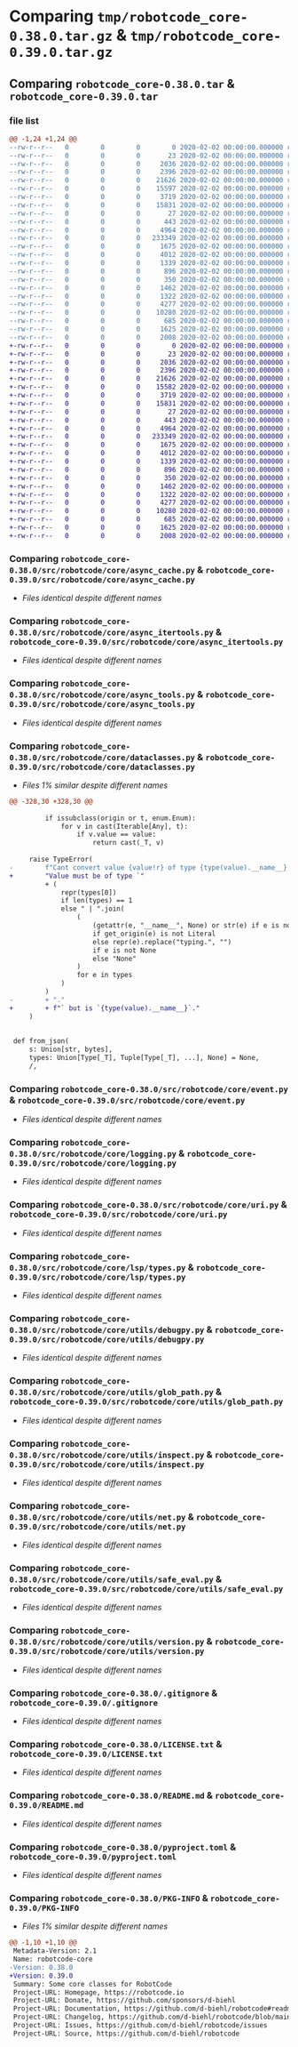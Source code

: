 # Comparing `tmp/robotcode_core-0.38.0.tar.gz` & `tmp/robotcode_core-0.39.0.tar.gz`

## Comparing `robotcode_core-0.38.0.tar` & `robotcode_core-0.39.0.tar`

### file list

```diff
@@ -1,24 +1,24 @@
--rw-r--r--   0        0        0        0 2020-02-02 00:00:00.000000 robotcode_core-0.38.0/src/robotcode/core/__init__.py
--rw-r--r--   0        0        0       23 2020-02-02 00:00:00.000000 robotcode_core-0.38.0/src/robotcode/core/__version__.py
--rw-r--r--   0        0        0     2036 2020-02-02 00:00:00.000000 robotcode_core-0.38.0/src/robotcode/core/async_cache.py
--rw-r--r--   0        0        0     2396 2020-02-02 00:00:00.000000 robotcode_core-0.38.0/src/robotcode/core/async_itertools.py
--rw-r--r--   0        0        0    21626 2020-02-02 00:00:00.000000 robotcode_core-0.38.0/src/robotcode/core/async_tools.py
--rw-r--r--   0        0        0    15597 2020-02-02 00:00:00.000000 robotcode_core-0.38.0/src/robotcode/core/dataclasses.py
--rw-r--r--   0        0        0     3719 2020-02-02 00:00:00.000000 robotcode_core-0.38.0/src/robotcode/core/event.py
--rw-r--r--   0        0        0    15831 2020-02-02 00:00:00.000000 robotcode_core-0.38.0/src/robotcode/core/logging.py
--rw-r--r--   0        0        0       27 2020-02-02 00:00:00.000000 robotcode_core-0.38.0/src/robotcode/core/py.typed
--rw-r--r--   0        0        0      443 2020-02-02 00:00:00.000000 robotcode_core-0.38.0/src/robotcode/core/types.py
--rw-r--r--   0        0        0     4964 2020-02-02 00:00:00.000000 robotcode_core-0.38.0/src/robotcode/core/uri.py
--rw-r--r--   0        0        0   233349 2020-02-02 00:00:00.000000 robotcode_core-0.38.0/src/robotcode/core/lsp/types.py
--rw-r--r--   0        0        0     1675 2020-02-02 00:00:00.000000 robotcode_core-0.38.0/src/robotcode/core/utils/debugpy.py
--rw-r--r--   0        0        0     4012 2020-02-02 00:00:00.000000 robotcode_core-0.38.0/src/robotcode/core/utils/glob_path.py
--rw-r--r--   0        0        0     1339 2020-02-02 00:00:00.000000 robotcode_core-0.38.0/src/robotcode/core/utils/inspect.py
--rw-r--r--   0        0        0      896 2020-02-02 00:00:00.000000 robotcode_core-0.38.0/src/robotcode/core/utils/net.py
--rw-r--r--   0        0        0      350 2020-02-02 00:00:00.000000 robotcode_core-0.38.0/src/robotcode/core/utils/path.py
--rw-r--r--   0        0        0     1462 2020-02-02 00:00:00.000000 robotcode_core-0.38.0/src/robotcode/core/utils/safe_eval.py
--rw-r--r--   0        0        0     1322 2020-02-02 00:00:00.000000 robotcode_core-0.38.0/src/robotcode/core/utils/version.py
--rw-r--r--   0        0        0     4277 2020-02-02 00:00:00.000000 robotcode_core-0.38.0/.gitignore
--rw-r--r--   0        0        0    10280 2020-02-02 00:00:00.000000 robotcode_core-0.38.0/LICENSE.txt
--rw-r--r--   0        0        0      685 2020-02-02 00:00:00.000000 robotcode_core-0.38.0/README.md
--rw-r--r--   0        0        0     1625 2020-02-02 00:00:00.000000 robotcode_core-0.38.0/pyproject.toml
--rw-r--r--   0        0        0     2008 2020-02-02 00:00:00.000000 robotcode_core-0.38.0/PKG-INFO
+-rw-r--r--   0        0        0        0 2020-02-02 00:00:00.000000 robotcode_core-0.39.0/src/robotcode/core/__init__.py
+-rw-r--r--   0        0        0       23 2020-02-02 00:00:00.000000 robotcode_core-0.39.0/src/robotcode/core/__version__.py
+-rw-r--r--   0        0        0     2036 2020-02-02 00:00:00.000000 robotcode_core-0.39.0/src/robotcode/core/async_cache.py
+-rw-r--r--   0        0        0     2396 2020-02-02 00:00:00.000000 robotcode_core-0.39.0/src/robotcode/core/async_itertools.py
+-rw-r--r--   0        0        0    21626 2020-02-02 00:00:00.000000 robotcode_core-0.39.0/src/robotcode/core/async_tools.py
+-rw-r--r--   0        0        0    15582 2020-02-02 00:00:00.000000 robotcode_core-0.39.0/src/robotcode/core/dataclasses.py
+-rw-r--r--   0        0        0     3719 2020-02-02 00:00:00.000000 robotcode_core-0.39.0/src/robotcode/core/event.py
+-rw-r--r--   0        0        0    15831 2020-02-02 00:00:00.000000 robotcode_core-0.39.0/src/robotcode/core/logging.py
+-rw-r--r--   0        0        0       27 2020-02-02 00:00:00.000000 robotcode_core-0.39.0/src/robotcode/core/py.typed
+-rw-r--r--   0        0        0      443 2020-02-02 00:00:00.000000 robotcode_core-0.39.0/src/robotcode/core/types.py
+-rw-r--r--   0        0        0     4964 2020-02-02 00:00:00.000000 robotcode_core-0.39.0/src/robotcode/core/uri.py
+-rw-r--r--   0        0        0   233349 2020-02-02 00:00:00.000000 robotcode_core-0.39.0/src/robotcode/core/lsp/types.py
+-rw-r--r--   0        0        0     1675 2020-02-02 00:00:00.000000 robotcode_core-0.39.0/src/robotcode/core/utils/debugpy.py
+-rw-r--r--   0        0        0     4012 2020-02-02 00:00:00.000000 robotcode_core-0.39.0/src/robotcode/core/utils/glob_path.py
+-rw-r--r--   0        0        0     1339 2020-02-02 00:00:00.000000 robotcode_core-0.39.0/src/robotcode/core/utils/inspect.py
+-rw-r--r--   0        0        0      896 2020-02-02 00:00:00.000000 robotcode_core-0.39.0/src/robotcode/core/utils/net.py
+-rw-r--r--   0        0        0      350 2020-02-02 00:00:00.000000 robotcode_core-0.39.0/src/robotcode/core/utils/path.py
+-rw-r--r--   0        0        0     1462 2020-02-02 00:00:00.000000 robotcode_core-0.39.0/src/robotcode/core/utils/safe_eval.py
+-rw-r--r--   0        0        0     1322 2020-02-02 00:00:00.000000 robotcode_core-0.39.0/src/robotcode/core/utils/version.py
+-rw-r--r--   0        0        0     4277 2020-02-02 00:00:00.000000 robotcode_core-0.39.0/.gitignore
+-rw-r--r--   0        0        0    10280 2020-02-02 00:00:00.000000 robotcode_core-0.39.0/LICENSE.txt
+-rw-r--r--   0        0        0      685 2020-02-02 00:00:00.000000 robotcode_core-0.39.0/README.md
+-rw-r--r--   0        0        0     1625 2020-02-02 00:00:00.000000 robotcode_core-0.39.0/pyproject.toml
+-rw-r--r--   0        0        0     2008 2020-02-02 00:00:00.000000 robotcode_core-0.39.0/PKG-INFO
```

### Comparing `robotcode_core-0.38.0/src/robotcode/core/async_cache.py` & `robotcode_core-0.39.0/src/robotcode/core/async_cache.py`

 * *Files identical despite different names*

### Comparing `robotcode_core-0.38.0/src/robotcode/core/async_itertools.py` & `robotcode_core-0.39.0/src/robotcode/core/async_itertools.py`

 * *Files identical despite different names*

### Comparing `robotcode_core-0.38.0/src/robotcode/core/async_tools.py` & `robotcode_core-0.39.0/src/robotcode/core/async_tools.py`

 * *Files identical despite different names*

### Comparing `robotcode_core-0.38.0/src/robotcode/core/dataclasses.py` & `robotcode_core-0.39.0/src/robotcode/core/dataclasses.py`

 * *Files 1% similar despite different names*

```diff
@@ -328,30 +328,30 @@
 
         if issubclass(origin or t, enum.Enum):
             for v in cast(Iterable[Any], t):
                 if v.value == value:
                     return cast(_T, v)
 
     raise TypeError(
-        f"Cant convert value {value!r} of type {type(value).__name__} to type(s) "
+        "Value must be of type `"
         + (
             repr(types[0])
             if len(types) == 1
             else " | ".join(
                 (
                     (getattr(e, "__name__", None) or str(e) if e is not type(None) else "None")
                     if get_origin(e) is not Literal
                     else repr(e).replace("typing.", "")
                     if e is not None
                     else "None"
                 )
                 for e in types
             )
         )
-        + "."
+        + f"` but is `{type(value).__name__}`."
     )
 
 
 def from_json(
     s: Union[str, bytes],
     types: Union[Type[_T], Tuple[Type[_T], ...], None] = None,
     /,
```

### Comparing `robotcode_core-0.38.0/src/robotcode/core/event.py` & `robotcode_core-0.39.0/src/robotcode/core/event.py`

 * *Files identical despite different names*

### Comparing `robotcode_core-0.38.0/src/robotcode/core/logging.py` & `robotcode_core-0.39.0/src/robotcode/core/logging.py`

 * *Files identical despite different names*

### Comparing `robotcode_core-0.38.0/src/robotcode/core/uri.py` & `robotcode_core-0.39.0/src/robotcode/core/uri.py`

 * *Files identical despite different names*

### Comparing `robotcode_core-0.38.0/src/robotcode/core/lsp/types.py` & `robotcode_core-0.39.0/src/robotcode/core/lsp/types.py`

 * *Files identical despite different names*

### Comparing `robotcode_core-0.38.0/src/robotcode/core/utils/debugpy.py` & `robotcode_core-0.39.0/src/robotcode/core/utils/debugpy.py`

 * *Files identical despite different names*

### Comparing `robotcode_core-0.38.0/src/robotcode/core/utils/glob_path.py` & `robotcode_core-0.39.0/src/robotcode/core/utils/glob_path.py`

 * *Files identical despite different names*

### Comparing `robotcode_core-0.38.0/src/robotcode/core/utils/inspect.py` & `robotcode_core-0.39.0/src/robotcode/core/utils/inspect.py`

 * *Files identical despite different names*

### Comparing `robotcode_core-0.38.0/src/robotcode/core/utils/net.py` & `robotcode_core-0.39.0/src/robotcode/core/utils/net.py`

 * *Files identical despite different names*

### Comparing `robotcode_core-0.38.0/src/robotcode/core/utils/safe_eval.py` & `robotcode_core-0.39.0/src/robotcode/core/utils/safe_eval.py`

 * *Files identical despite different names*

### Comparing `robotcode_core-0.38.0/src/robotcode/core/utils/version.py` & `robotcode_core-0.39.0/src/robotcode/core/utils/version.py`

 * *Files identical despite different names*

### Comparing `robotcode_core-0.38.0/.gitignore` & `robotcode_core-0.39.0/.gitignore`

 * *Files identical despite different names*

### Comparing `robotcode_core-0.38.0/LICENSE.txt` & `robotcode_core-0.39.0/LICENSE.txt`

 * *Files identical despite different names*

### Comparing `robotcode_core-0.38.0/README.md` & `robotcode_core-0.39.0/README.md`

 * *Files identical despite different names*

### Comparing `robotcode_core-0.38.0/pyproject.toml` & `robotcode_core-0.39.0/pyproject.toml`

 * *Files identical despite different names*

### Comparing `robotcode_core-0.38.0/PKG-INFO` & `robotcode_core-0.39.0/PKG-INFO`

 * *Files 1% similar despite different names*

```diff
@@ -1,10 +1,10 @@
 Metadata-Version: 2.1
 Name: robotcode-core
-Version: 0.38.0
+Version: 0.39.0
 Summary: Some core classes for RobotCode
 Project-URL: Homepage, https://robotcode.io
 Project-URL: Donate, https://github.com/sponsors/d-biehl
 Project-URL: Documentation, https://github.com/d-biehl/robotcode#readme
 Project-URL: Changelog, https://github.com/d-biehl/robotcode/blob/main/CHANGELOG.md
 Project-URL: Issues, https://github.com/d-biehl/robotcode/issues
 Project-URL: Source, https://github.com/d-biehl/robotcode
```

